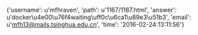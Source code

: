 {'username': u'mfhraven', 'path': u'1167/1167.html', 'answer': u'docker\u4e00\u76f4waiting\uff0c\u6ca1\u89e3\u51b3', 'email': u'mfh13@mails.tsinghua.edu.cn', 'time': '2016-02-24:13:11:56'}